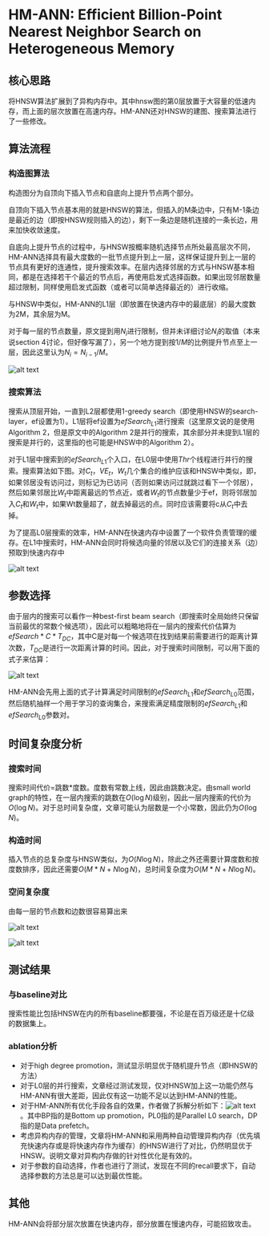 # HM-ANN: Efficient Billion-Point Nearest Neighbor Search on Heterogeneous Memory

## 核心思路

将HNSW算法扩展到了异构内存中。其中hnsw图的第0层放置于大容量的低速内存，而上面的层次放置在高速内存。HM-ANN还对HNSW的建图、搜索算法进行了一些修改。

## 算法流程
 
### 构造图算法

构造图分为自顶向下插入节点和自底向上提升节点两个部分。

自顶向下插入节点基本用的就是HNSW的算法，但插入的M条边中，只有M-1条边是最近的边（即按HNSW规则插入的边），剩下一条边是随机连接的一条长边，用来加快收敛速度。

自底向上提升节点的过程中，与HNSW按概率随机选择节点所处最高层次不同，HM-ANN选择具有最大度数的一批节点提升到上一层，这样保证提升到上一层的节点具有更好的连通性，提升搜索效率。在层内选择邻居的方式与HNSW基本相同，都是在选择若干个最近的节点后，再使用启发式选择函数。如果出现邻居数量超过限制，同样使用启发式函数（或者可以简单选择最近的）进行收缩。

与HNSW中类似，HM-ANN的L1层（即放置在快速内存中的最底层）的最大度数为2M，其余层为M。

对于每一层的节点数量，原文提到用$N_i$进行限制，但并未详细讨论$N_i$的取值（本来说section 4讨论，但好像写漏了），另一个地方提到按$1/M$的比例提升节点至上一层，因此这里认为$N_i = N_{i-1}/M$。

![alt text](HM-ANN_src/image.png)

### 搜索算法

搜索从顶层开始，一直到L2层都使用1-greedy search（即使用HNSW的search-layer，ef设置为1）。L1层将ef设置为$efSearch_{L1}$进行搜索（这里原文说的是使用Algorithm 2，但是原文中的Algorithm 2是并行的搜索，其余部分并未提到L1层的搜索是并行的，这里指的也可能是HNSW中的Algorithm 2）。

对于L1层中搜索到的$efSearch_{L1}$个入口，在L0层中使用$Thr$个线程进行并行的搜索。搜索算法如下图。对$C_t$，$VE_t$，$W_t$几个集合的维护应该和HNSW中类似，即，如果邻居没有访问过，则标记为已访问（否则如果访问过就跳过看下一个邻居），然后如果邻居比$W_t$中距离最远的节点近，或者$W_t$的节点数量少于ef，则将邻居加入$C_t$和$W_t$中，如果Wt数量超了，就去掉最远的点。同时应该需要将c从$C_t$中去掉。

为了提高L0层搜索的效率，HM-ANN在快速内存中设置了一个软件负责管理的缓存。在L1中搜索时，HM-ANN会同时将候选向量的邻居以及它们的连接关系（边）预取到快速内存中

![alt text](HM-ANN_src/image-1.png)

## 参数选择

由于层内的搜索可以看作一种best-first beam search（即搜索时全局始终只保留当前最优的常数个候选项），因此可以粗略地将在一层内的搜索代价估算为$efSearch * C * T_{DC}$，其中C是对每一个候选项在找到结果前需要进行的距离计算次数，$T_{DC}$是进行一次距离计算的时间。因此，对于搜索时间限制，可以用下面的式子来估算：

![alt text](HM-ANN_src/image-2.png)

HM-ANN会先用上面的式子计算满足时间限制的$efSearch_{L1}$和$efSearch_{L0}$范围，然后随机抽样一个用于学习的查询集合，来搜索满足精度限制的$efSearch_{L1}$和$efSearch_{L0}$参数对。

## 时间复杂度分析

### 搜索时间
搜索时间代价=跳数*度数。度数有常数上线，因此由跳数决定。由small world graph的特性，在一层内搜索的跳数在$O(\log{N})$级别，因此一层内搜索的代价为$O(\log{N})$。对于总时间复杂度，文章可能认为层数是一个小常数，因此仍为$O(\log{N})$。

### 构造时间

插入节点的总复杂度与HNSW类似，为$O(N\log{N})$，除此之外还需要计算度数和按度数排序，因此还需要$O(M*N+N\log{N})$，总时间复杂度为$O(M*N+N\log{N})$。

### 空间复杂度

由每一层的节点数和边数很容易算出来

![alt text](HM-ANN_src/image-3.png)

![alt text](HM-ANN_src/image-4.png)

## 测试结果

### 与baseline对比

搜索性能比包括HNSW在内的所有baseline都要强，不论是在百万级还是十亿级的数据集上。

### ablation分析

- 对于high degree promotion，测试显示明显优于随机提升节点（即HNSW的方法）
- 对于L0层的并行搜索，文章经过测试发现，仅对HNSW加上这一功能仍然与HM-ANN有很大差距，因此仅有这一功能不足以达到HM-ANN的性能。
- 对于HM-ANN所有优化手段各自的效果，作者做了拆解分析如下：![alt text](HM-ANN_src/image-5.png)。其中BP指的是Bottom up promotion，PL0指的是Parallel L0 search，DP指的是Data prefetch。
- 考虑异构内存的管理，文章将HM-ANN和采用两种自动管理异构内存（优先填充快速内存或是将快速内存作为缓存）的HNSW进行了对比，仍然明显优于HNSW。说明文章对异构内存做的针对性优化是有效的。
- 对于参数的自动选择，作者也进行了测试，发现在不同的recall要求下，自动选择参数的方法总是可以达到最优性能。

## 其他
HM-ANN会将部分层次放置在快速内存，部分放置在慢速内存，可能招致攻击。